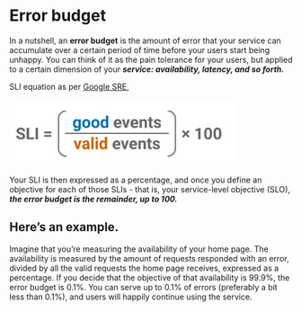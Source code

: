 # Error budget

In a nutshell, an **error budget** is the amount of error that your service can accumulate over a certain period of time before your users start being unhappy. You can think of it as the pain tolerance for your users, but applied to a certain dimension of your ***service: availability, latency, and so forth.***

SLI equation as per [Google SRE](https://sre.google/resources/practices-and-processes/art-of-slos/),

![sli](https://github.com/srirymec/devops-sre-learning/blob/main/SRE/images/sli.jpg)

Your SLI is then expressed as a percentage, and once you define an objective for each of those SLIs - that is, your service-level objective (SLO), ***the error budget is the remainder, up to 100.***

Here’s an example. 
---

Imagine that you’re measuring the availability of your home page. The availability is measured by the amount of requests responded with an error, divided by all the valid requests the home page receives, expressed as a percentage. If you decide that the objective of that availability is 99.9%, the error budget is 0.1%. You can serve up to 0.1% of errors (preferably a bit less than 0.1%), and users will happily continue using the service.
